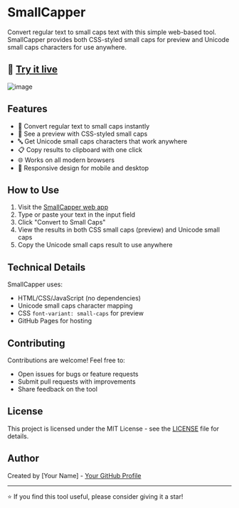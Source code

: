 # SmallCapper

Convert regular text to small caps text with this simple web-based tool. SmallCapper provides both CSS-styled small caps for preview and Unicode small caps characters for use anywhere.

## 🔗 [Try it live](https://ptthanh02.github.io/SmallCapper/)

![image](https://github.com/user-attachments/assets/057d09c8-ee05-4284-a7ff-ac4612a7f89d)

## Features

- 📝 Convert regular text to small caps instantly
- 🎨 See a preview with CSS-styled small caps
- 🔤 Get Unicode small caps characters that work anywhere
- 📋 Copy results to clipboard with one click
- 🌐 Works on all modern browsers
- 📱 Responsive design for mobile and desktop

## How to Use

1. Visit the [SmallCapper web app](https://ptthanh02.github.io/SmallCapper/)
2. Type or paste your text in the input field
3. Click "Convert to Small Caps"
4. View the results in both CSS small caps (preview) and Unicode small caps
5. Copy the Unicode small caps result to use anywhere

## Technical Details

SmallCapper uses:
- HTML/CSS/JavaScript (no dependencies)
- Unicode small caps character mapping
- CSS `font-variant: small-caps` for preview
- GitHub Pages for hosting

## Contributing

Contributions are welcome! Feel free to:

- Open issues for bugs or feature requests
- Submit pull requests with improvements
- Share feedback on the tool

## License

This project is licensed under the MIT License - see the [LICENSE](LICENSE) file for details.

## Author

Created by [Your Name] - [Your GitHub Profile](https://github.com/ptthanh02)

---

⭐ If you find this tool useful, please consider giving it a star!
